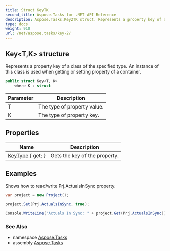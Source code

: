 ```yaml
---
title: Struct KeyTK
second_title: Aspose.Tasks for .NET API Reference
description: Aspose.Tasks.Key2TK struct. Represents a property key of a class of the specified type. An instance of this class is used when getting or setting property of a container
type: docs
weight: 910
url: /net/aspose.tasks/key-2/
---
```

## Key&lt;T,K&gt; structure

Represents a property key of a class of the specified type. An instance of this class is used when getting or setting property of a container.

```csharp
public struct Key<T, K>
    where K : struct
```

| Parameter | Description |
| --- | --- |
| T | The type of property value. |
| K | The type of property key. |

## Properties

| Name | Description |
| --- | --- |
| [KeyType](../../aspose.tasks/key-2/keytype/) { get; } | Gets the key of the property. |

## Examples

Shows how to read/write Prj.ActualsInSync property.

```csharp
var project = new Project();

project.Set(Prj.ActualsInSync, true);

Console.WriteLine("Actuals In Sync: " + project.Get(Prj.ActualsInSync));
```

### See Also

* namespace [Aspose.Tasks](../../aspose.tasks/)
* assembly [Aspose.Tasks](../../)


